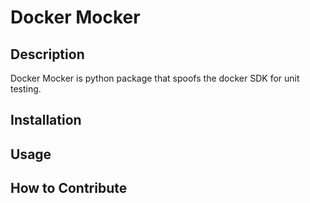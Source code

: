 # Docker Mocker


## Description
Docker Mocker is python package that spoofs the docker SDK for unit testing. 


## Installation



## Usage



## How to Contribute